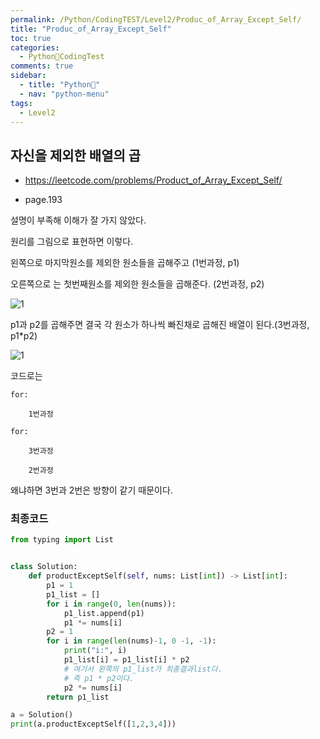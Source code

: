 ```yaml
---
permalink: /Python/CodingTEST/Level2/Produc_of_Array_Except_Self/
title: "Produc_of_Array_Except_Self"
toc: true
categories:
  - Python🐸CodingTest
comments: true
sidebar:
  - title: "Python🐸"
  - nav: "python-menu"
tags:
  - Level2
---
```


## 자신을 제외한 배열의 곱

- https://leetcode.com/problems/Product_of_Array_Except_Self/

- page.193

설명이 부족해 이해가 잘 가지 않았다.

원리를 그림으로 표현하면 이렇다.

왼쪽으로 마지막원소를 제외한 원소들을 곱해주고 (1번과정, p1)

오른쪽으로 는 첫번째원소를 제외한 원소들을 곱해준다. (2번과정, p2)

![1]({{site.baseurl}}/assets/images/python/1.png)

p1과 p2를 곱해주면 결국 각 원소가 하나씩 빠진채로 곱해진 배열이 된다.(3번과정, p1\*p2)

![1]({{site.baseurl}}/assets/images/python/2.png)

코드로는

```
for:

	1번과정

for:

	3번과정

	2번과정
```

왜냐하면 3번과 2번은 방향이 같기 때문이다.

### 최종코드

```python
from typing import List


class Solution:
    def productExceptSelf(self, nums: List[int]) -> List[int]:
        p1 = 1
        p1_list = []
        for i in range(0, len(nums)):
            p1_list.append(p1)
            p1 *= nums[i]
        p2 = 1
        for i in range(len(nums)-1, 0 -1, -1):
            print("i:", i)
            p1_list[i] = p1_list[i] * p2
            # 여기서 왼쪽의 p1_list가 최종결과list다.
            # 즉 p1 * p2이다.
            p2 *= nums[i]
        return p1_list

a = Solution()
print(a.productExceptSelf([1,2,3,4]))
```
